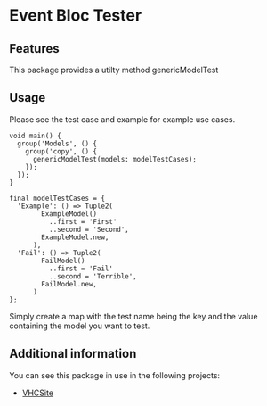 # Event Bloc Tester

## Features

This package provides a utilty method genericModelTest

## Usage

Please see the test case and example for example use cases.

```
void main() {
  group('Models', () {
    group('copy', () {
      genericModelTest(models: modelTestCases);
    });
  });
}

final modelTestCases = {
  'Example': () => Tuple2(
        ExampleModel()
          ..first = 'First'
          ..second = 'Second',
        ExampleModel.new,
      ),
  'Fail': () => Tuple2(
        FailModel()
          ..first = 'Fail'
          ..second = 'Terrible',
        FailModel.new,
      )
};
```

Simply create a map with the test name being the key and the value containing the model you want to test.

## Additional information

You can see this package in use in the following projects:

- [VHCSite](https://github.com/VHCBlade/vhcsite)
